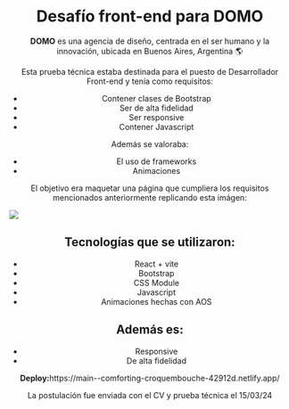 <div style="text-align: center;">
  <h1>Desafío front-end para DOMO</h1>
  <p><strong>DOMO</strong> es una agencia de diseño, centrada en el ser humano y la innovación, ubicada en Buenos Aires, Argentina 🌎</p>
  <p>Esta prueba técnica estaba destinada para el puesto de Desarrollador Front-end y tenía como requisitos:</p>
  <ul>
   <li>Contener clases de Bootstrap</li>
    <li>Ser de alta fidelidad</li>
    <li>Ser responsive</li>
    <li>Contener Javascript</li>    
  </ul>
  
<p>Además se valoraba:</p>
<ul>
   <li>El uso de frameworks</li>
    <li>Animaciones</li>
  </ul>

<p>El objetivo era maquetar una página que cumpliera los requisitos mencionados anteriormente replicando esta imágen:</p>

  <img src="https://res.cloudinary.com/empleosagil/image/upload/v1711299111/qn7pdmpcd5yp5qne2t9d.png" style="display: block; margin: auto;" />

  <h2>Tecnologías que se utilizaron:</h2>
       <ul>
   <li>React + vite</li>
    <li>Bootstrap</li>
    <li>CSS Module</li>
    <li>Javascript</li>  
     <li>Animaciones hechas con AOS</li>    
  </ul>

  <h2>Además es:</h2>
       <ul>
   <li>Responsive</li>
    <li>De alta fidelidad</li>   
  </ul>

<p><strong>Deploy:</strong>https://main--comforting-croquembouche-42912d.netlify.app/</p>
<p>La postulación fue enviada con el CV y prueba técnica el 15/03/24</p>
</div>


